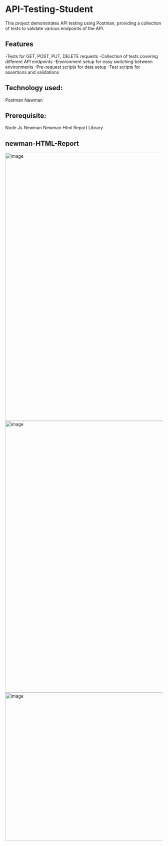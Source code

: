 # API-Testing-Student
This project demonstrates API testing using Postman, providing a collection of tests to validate various endpoints of the API.

## Features
-Tests for GET, POST, PUT, DELETE requests
-Collection of tests covering different API endpoints
-Environment setup for easy switching between environments
-Pre-request scripts for data setup
-Test scripts for assertions and validations

##  Technology used:
Postman
Newman
##  Prerequisite:
Node Js
Newman
Newman Html Report Library

## newman-HTML-Report
<img width="736" height="857" alt="image" src="[https://github.com/user-attachments/assets/b3481071-bf28-40fd-8fd6-5f30284b735c](https://github.com/KumerAkshoy/API-Testing-Student/blob/7612e51fc8410fddf91f43ecbad1381c9c0f13ec/Newman%20HTML%20report%20image/screencapture-file-D-Software-Testing-API-testing-postman-collection-HTML-report-Student-2025-09-02-15-00-36-315-0-html-2025-09-02-23_42_30.png)" />
<img width="737" height="869" alt="image" src="[https://github.com/user-attachments/assets/f2ef3aa7-0443-4288-aa17-a2bec15bcd39](https://github.com/KumerAkshoy/API-Testing-Student/blob/7612e51fc8410fddf91f43ecbad1381c9c0f13ec/Newman%20HTML%20report%20image/screencapture-file-D-Software-Testing-API-testing-postman-collection-HTML-report-Student-2025-09-02-15-00-36-315-0-html-2025-09-02-23_43_18.png)" />
<img width="737" height="473" alt="image" src="[https://github.com/user-attachments/assets/dbc7351c-13e3-490a-81c2-a7e19c462d71](https://github.com/KumerAkshoy/API-Testing-Student/blob/7612e51fc8410fddf91f43ecbad1381c9c0f13ec/Newman%20HTML%20report%20image/screencapture-file-D-Software-Testing-API-testing-postman-collection-HTML-report-Student-2025-09-02-15-00-36-315-0-html-2025-09-02-23_43_37.png)" />
